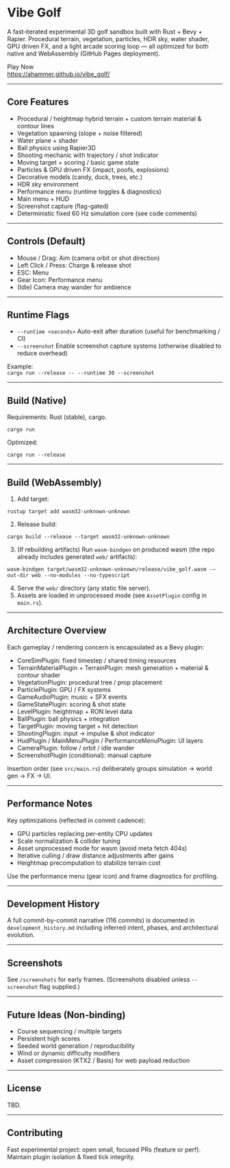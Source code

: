 # Vibe Golf

A fast‑iterated experimental 3D golf sandbox built with Rust + Bevy + Rapier. Procedural terrain, vegetation, particles, HDR sky, water shader, GPU driven FX, and a light arcade scoring loop — all optimized for both native and WebAssembly (GitHub Pages deployment).

Play Now  
https://ahammer.github.io/vibe_golf/

---

## Core Features

- Procedural / heightmap hybrid terrain + custom terrain material & contour lines
- Vegetation spawning (slope + noise filtered)
- Water plane + shader
- Ball physics using Rapier3D
- Shooting mechanic with trajectory / shot indicator
- Moving target + scoring / basic game state
- Particles & GPU driven FX (impact, poofs, explosions)
- Decorative models (candy, duck, trees, etc.)
- HDR sky environment
- Performance menu (runtime toggles & diagnostics)
- Main menu + HUD
- Screenshot capture (flag-gated)
- Deterministic fixed 60 Hz simulation core (see code comments)

---

## Controls (Default)

- Mouse / Drag: Aim (camera orbit or shot direction)
- Left Click / Press: Charge & release shot
- ESC: Menu
- Gear Icon: Performance menu
- (Idle) Camera may wander for ambience

---

## Runtime Flags

- `--runtime <seconds>`  Auto-exit after duration (useful for benchmarking / CI)
- `--screenshot` Enable screenshot capture systems (otherwise disabled to reduce overhead)

Example:  
`cargo run --release -- --runtime 30 --screenshot`

---

## Build (Native)

Requirements: Rust (stable), cargo.

```
cargo run
```

Optimized:
```
cargo run --release
```

---

## Build (WebAssembly)

1. Add target:
```
rustup target add wasm32-unknown-unknown
```
2. Release build:
```
cargo build --release --target wasm32-unknown-unknown
```
3. (If rebuilding artifacts) Run `wasm-bindgen` on produced wasm (the repo already includes generated `web/` artifacts):
```
wasm-bindgen target/wasm32-unknown-unknown/release/vibe_golf.wasm -–out-dir web --no-modules --no-typescript
```
4. Serve the `web/` directory (any static file server).  
5. Assets are loaded in unprocessed mode (see `AssetPlugin` config in `main.rs`).

---

## Architecture Overview

Each gameplay / rendering concern is encapsulated as a Bevy plugin:

- CoreSimPlugin: fixed timestep / shared timing resources
- TerrainMaterialPlugin + TerrainPlugin: mesh generation + material & contour shader
- VegetationPlugin: procedural tree / prop placement
- ParticlePlugin: GPU / FX systems
- GameAudioPlugin: music + SFX events
- GameStatePlugin: scoring & shot state
- LevelPlugin: heightmap + RON level data
- BallPlugin: ball physics + integration
- TargetPlugin: moving target + hit detection
- ShootingPlugin: input → impulse & shot indicator
- HudPlugin / MainMenuPlugin / PerformanceMenuPlugin: UI layers
- CameraPlugin: follow / orbit / idle wander
- ScreenshotPlugin (conditional): manual capture

Insertion order (see `src/main.rs`) deliberately groups simulation → world gen → FX → UI.

---

## Performance Notes

Key optimizations (reflected in commit cadence):

- GPU particles replacing per-entity CPU updates
- Scale normalization & collider tuning
- Asset unprocessed mode for wasm (avoid meta fetch 404s)
- Iterative culling / draw distance adjustments after gains
- Heightmap precomputation to stabilize terrain cost

Use the performance menu (gear icon) and frame diagnostics for profiling.

---

## Development History

A full commit-by-commit narrative (116 commits) is documented in `development_history.md` including inferred intent, phases, and architectural evolution.

---

## Screenshots

See `/screenshots` for early frames. (Screenshots disabled unless `--screenshot` flag supplied.)

---

## Future Ideas (Non‑binding)

- Course sequencing / multiple targets
- Persistent high scores
- Seeded world generation / reproducibility
- Wind or dynamic difficulty modifiers
- Asset compression (KTX2 / Basis) for web payload reduction

---

## License

TBD.

---

## Contributing

Fast experimental project: open small, focused PRs (feature or perf). Maintain plugin isolation & fixed tick integrity.
